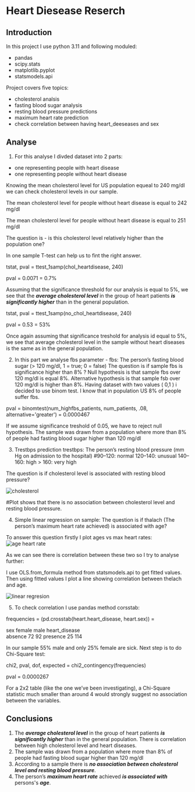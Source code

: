 # Heart Diesease Reserch 
## Introduction 

In this project I use python 3.11 and following moduled:
+ pandas
+ scipy.stats
+ matplotlib.pyplot
+ statsmodels.api

Project covers five topics:
+ cholesterol analsis
+ fasting blood sugar analysis
+ resting blood pressure predictions
+ maximum heart rate prediction
+ check correlation between having heart_deeseases and sex

## Analyse 
1. For this analyse I divded dataset into 2 parts:
+ one representing people with heart disease
+ one representing people without heart disease

Knowing the mean cholesterol level for US population equeal to 240 mg/dl we can  check cholesterol levels in our sample.

The mean cholesterol level for people without heart disease is equal to 242 mg/dl

The mean cholesterol level for people without heart disease is equal to 251 mg/dl

The question is - is this cholesterol level relatively higher than  the population one?

In one sample T-test can help us to fint the right answer.

tstat, pval = ttest_1samp(chol_heartdisease, 240)

pval = 0.0071 = 0.7%

Assuming that the significance threshold for our analysis is equal to 5%, we see that the ***average cholesterol level*** in the group of heart patients ***is significantly higher*** than in the general population.

tstat, pval = ttest_1samp(no_chol_heartdisease, 240)

pval = 0.53 = 53%

Once again assuming that significance treshold for analysis id equal to 5%, we see that average cholesterol level in the sample without heart diseases is the same as in the general population.

2. In this part we analyse fbs parameter - fbs: The person’s fasting blood sugar (> 120 mg/dl, 1 = true; 0 = false)
The question is if sample fbs is significance higher than 8% ? Null hypothesis is that sample fbs over 120 mg/dl is equal 8%. Alternative hypothesis is that sample fsb over 120 mg/dl is higher than 8%.
Having dataset with two values ( 0,1 ) i decided to use binom test. I know that in population US 8% of people suffer fbs.

pval = binomtest(num_highfbs_patients, num_patients, .08, alternative='greater') = 0.0000467

If we assume significance treshold of 0.05, we have to reject null hypothesis. The sample was drawn from a population where more than 8% of people had fasting blood sugar higher than 120 mg/dl

3. Trestbps prediction
trestbps: The person’s resting blood pressure (mm Hg on admission to the hospital)
#90–120: normal 120–140: unusual 140–160: high > 160: very high

The question is if cholesterol level is associated with resting blood pressure?

![cholesterol](https://github.com/GrzegorzCiepiel/Heart-Disease-Research/assets/135313652/70fbe51c-a317-45b0-93a8-f7ddc47a20c2)

#Plot shows that there is no association between cholesterol level and resting blood pressure.

4.  Simple linear regression on sample:
The question is if thalach (The person’s maximum heart rate achieved) is associated with age?

To answer this question firstly I plot ages vs max heart rates:
![age heart rate](https://github.com/GrzegorzCiepiel/Heart-Disease-Research/assets/135313652/b3b0d5ef-89bb-43f1-ae0a-1102144589d0)

As we can see there is correlation between these two so I try to analyse further:

I use OLS.from_formula method from statsmodels.api  to get fitted values. Then using fitted values I plot a line showing correlation between thelach and age.

![linear regresion](https://github.com/GrzegorzCiepiel/Heart-Disease-Research/assets/135313652/c17e850c-441f-4f6f-92e5-c151d35673a6)

5. To check correlation I use pandas method corsstab:

frequencies = (pd.crosstab(heart.heart_disease, heart.sex)) =

sex            female  male
heart_disease              
absence            72    92
presence           25   114
   
In our sample 55%  male and only 25% female are sick. Next step is to do Chi-Square test:

chi2, pval, dof, expected = chi2_contingency(frequencies)

pval = 0.0000267

For a 2x2 table (like the one we’ve been investigating), a Chi-Square statistic much smaller than around 4 would strongly suggest no association between the variables.







## Conclusions
1. The ***average cholesterol level*** in the group of heart patients ***is significantly higher*** than in the general population. There is correlation between high cholesterol level and heart diseases.
2. The sample was drawn from a population where more than 8% of people had fasting blood sugar higher than 120 mg/dl
3. According to a sample there is ***no association between cholesterol level and resting blood pressure***.
4. The person’s ***maximum heart rate*** achieved ***is associated with*** persons's ***age***.
